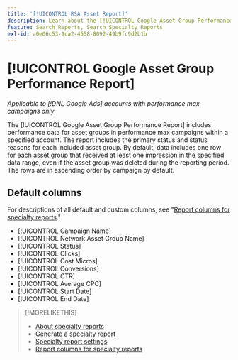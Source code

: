 ```yaml
---
title: '[!UICONTROL RSA Asset Report]'
description: Learn about the [!UICONTROL Google Asset Group Performance Report].
feature: Search Reports, Search Specialty Reports
exl-id: a0e06c53-9ca2-4558-8092-49b9fc9d2b1b
---
```

# [!UICONTROL Google Asset Group Performance Report]

*Applicable to [!DNL Google Ads] accounts with performance max campaigns only*

The [!UICONTROL Google Asset Group Performance Report] includes performance data for asset groups in performance max campaigns within a specified account. The report includes the primary status and status reasons for each included asset group. By default, data includes one row for each asset group that received at least one impression in the specified data range, even if the asset group was deleted during the reporting period. The rows are in ascending order by campaign by default.

<!-- We're pulling data directly from GGL and not storing it, so no limitations on our end WRT date range. -->

## Default columns

For descriptions of all default and custom columns, see "[Report columns for specialty reports](specialty-report-columns.md)."

* [!UICONTROL Campaign Name]
* [!UICONTROL Network Asset Group Name]
* [!UICONTROL Status]
* [!UICONTROL Clicks]
* [!UICONTROL Cost Micros]
* [!UICONTROL Conversions]
* [!UICONTROL CTR]
* [!UICONTROL Average CPC]
* [!UICONTROL Start Date]
* [!UICONTROL End Date]

>[!MORELIKETHIS]
>
>* [About specialty reports](specialty-report-about.md)
>* [Generate a specialty report](specialty-report-generate.md)
>* [Specialty report settings](specialty-report-settings.md)
>* [Report columns for specialty reports](specialty-report-columns.md)
